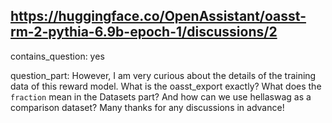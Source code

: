 ## https://huggingface.co/OpenAssistant/oasst-rm-2-pythia-6.9b-epoch-1/discussions/2

contains_question: yes

question_part: However, I am very curious about the details of the training data of this reward model. What is the oasst_export exactly? What does the `fraction` mean in the Datasets part? And how can we use hellaswag as a comparison dataset? Many thanks for any discussions in advance!